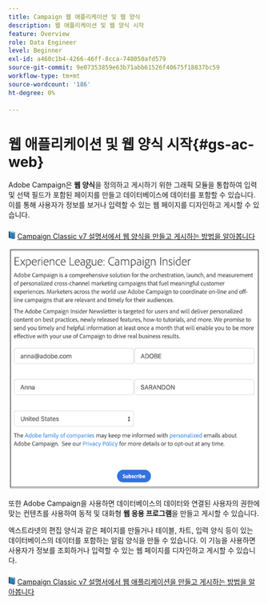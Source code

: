 ```yaml
---
title: Campaign 웹 애플리케이션 및 웹 양식
description: 웹 애플리케이션 및 웹 양식 시작
feature: Overview
role: Data Engineer
level: Beginner
exl-id: a460c1b4-4266-46ff-8cca-748050afd579
source-git-commit: 9e07353859e63b71abb61526f40675f18837bc59
workflow-type: tm+mt
source-wordcount: '186'
ht-degree: 0%

---
```


# 웹 애플리케이션 및 웹 양식 시작{#gs-ac-web}

Adobe Campaign은 **웹 양식**&#x200B;을 정의하고 게시하기 위한 그래픽 모듈을 통합하여 입력 및 선택 필드가 포함된 페이지를 만들고 데이터베이스에 데이터를 포함할 수 있습니다. 이를 통해 사용자가 정보를 보거나 입력할 수 있는 웹 페이지를 디자인하고 게시할 수 있습니다.

![](../assets/do-not-localize/book.png)  [Campaign Classic v7 설명서에서 웹 양식을 만들고 게시하는 방법을 알아봅니다](https://experienceleague.adobe.com/docs/campaign-classic/using/designing-content/web-forms/about-web-forms.html?lang=en#designing-content)

![](assets/sample.png)

또한 Adobe Campaign을 사용하면 데이터베이스의 데이터와 연결된 사용자의 권한에 맞는 컨텐츠를 사용하여 동적 및 대화형 **웹 응용 프로그램**&#x200B;을 만들고 게시할 수 있습니다.

엑스트라넷의 편집 양식과 같은 페이지를 만들거나 테이블, 차트, 입력 양식 등이 있는 데이터베이스의 데이터를 포함하는 알림 양식을 만들 수 있습니다. 이 기능을 사용하면 사용자가 정보를 조회하거나 입력할 수 있는 웹 페이지를 디자인하고 게시할 수 있습니다.

![](../assets/do-not-localize/book.png)  [Campaign Classic v7 설명서에서 웹 애플리케이션을 만들고 게시하는 방법을 알아봅니다](https://experienceleague.adobe.com/docs/campaign-classic/using/designing-content/web-applications/about-web-applications.html?lang=en#designing-content)
